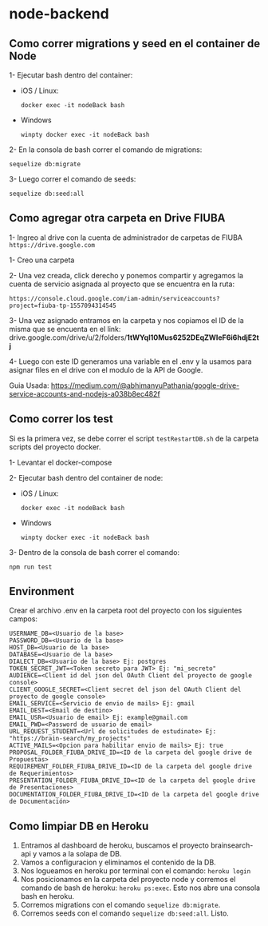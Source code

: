 # node-backend

## Como correr migrations y seed en el container de Node

1- Ejecutar bash dentro del container:
  
* iOS / Linux:

  ```docker exec -it nodeBack bash```

* Windows

  ```winpty docker exec -it nodeBack bash```
  
2- En la consola de bash correr el comando de migrations:

```sequelize db:migrate```

3- Luego correr el comando de seeds:

```sequelize db:seed:all```

## Como agregar otra carpeta en Drive FIUBA

1- Ingreo al drive con la cuenta de administrador de carpetas de FIUBA ```https://drive.google.com```

1- Creo una carpeta

2- Una vez creada, click derecho y ponemos compartir y agregamos la cuenta de servicio asignada al proyecto que se encuentra en la ruta:

```https://console.cloud.google.com/iam-admin/serviceaccounts?project=fiuba-tp-1557094314545```

3- Una vez asignado entramos en la carpeta y nos copiamos el ID de la misma que se encuenta en el link:
  drive.google.com/drive/u/2/folders/**1tWYqI10Mus6252DEqZWleF6i6hdjE2tj**
  
4- Luego con este ID generamos una variable en el .env y la usamos para asignar files en el drive con el modulo de la API de Google.

Guia Usada: https://medium.com/@abhimanyuPathania/google-drive-service-accounts-and-nodejs-a038b8ec482f 

## Como correr los test

Si es la primera vez, se debe correr el script ```testRestartDB.sh``` de la carpeta scripts del proyecto docker.

1- Levantar el docker-compose

2- Ejecutar bash dentro del container de node:

* iOS / Linux:

  ```docker exec -it nodeBack bash```

* Windows

  ```winpty docker exec -it nodeBack bash```
  
3- Dentro de la consola de bash correr el comando:

  ```npm run test```

## Environment

Crear el archivo .env en la carpeta root del proyecto con los siguientes campos:

```
USERNAME_DB=<Usuario de la base>
PASSWORD_DB=<Usuario de la base>
HOST_DB=<Usuario de la base>
DATABASE=<Usuario de la base>
DIALECT_DB=<Usuario de la base> Ej: postgres
TOKEN_SECRET_JWT=<Token secreto para JWT> Ej: "mi_secreto"
AUDIENCE=<Client id del json del OAuth Client del proyecto de google console>
CLIENT_GOOGLE_SECRET=<Client secret del json del OAuth Client del proyecto de google console>
EMAIL_SERVICE=<Servicio de envio de mails> Ej: gmail
EMAIL_DEST=<Email de destino>
EMAIL_USR=<Usuario de email> Ej: example@gmail.com
EMAIL_PWD=<Password de usuario de email>
URL_REQUEST_STUDENT=<Url de solicitudes de estudinate> Ej: "https://brain-search/my_projects"
ACTIVE_MAILS=<Opcion para habilitar envio de mails> Ej: true
PROPOSAL_FOLDER_FIUBA_DRIVE_ID=<ID de la carpeta del google drive de Propuestas>
REQUIREMENT_FOLDER_FIUBA_DRIVE_ID=<ID de la carpeta del google drive de Requerimientos>
PRESENTATION_FOLDER_FIUBA_DRIVE_ID=<ID de la carpeta del google drive de Presentaciones>
DOCUMENTATION_FOLDER_FIUBA_DRIVE_ID=<ID de la carpeta del google drive de Documentación>
```

## Como limpiar DB en Heroku
1. Entramos al dashboard de heroku, buscamos el proyecto brainsearch-api y vamos a la solapa de DB.
2. Vamos a configuracion y eliminamos el contenido de la DB.
3. Nos logueamos en heroku por terminal con el comando: ```heroku login```
4. Nos posicionamos en la carpeta del proyecto node y corremos el comando de bash de heroku: ```heroku ps:exec```. Esto nos abre una consola bash en heroku.
5. Corremos migrations con el comando ```sequelize db:migrate```.
6. Corremos seeds con el comando ```sequelize db:seed:all```. Listo.


